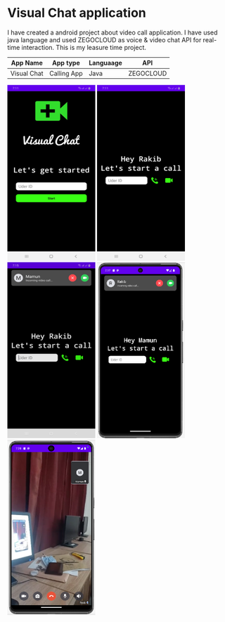 # Visual Chat application

I have created a android project about video call application. I have used java language and used ZEGOCLOUD as voice & video chat API for real-time interaction.
This is my leasure time project.

| App Name | App type | Languaage | API |
|-|-|-|-|
| Visual Chat | Calling App | Java | ZEGOCLOUD |


<img src ="https://github.com/fsRakib/Visual_Chat/blob/master/asset/HOMEscreenVisual%20Chat.jpg" width="200" height="400"> <img src ="https://github.com/fsRakib/Visual_Chat/blob/master/asset/UserInterface_Visual%20Chat.jpg" width="200" height="400"> <img src ="https://github.com/fsRakib/Visual_Chat/blob/master/asset/MamunCalls_Visual%20Chat.jpg" width="200" height="400"> <img src ="https://github.com/fsRakib/Visual_Chat/blob/master/asset/Rakib%20calling%20to%20mamun.png" width="200" height="400"> <img src ="https://github.com/fsRakib/Visual_Chat/blob/master/asset/Video%20call.png" width="200" height="400">
